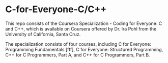 # C-for-Everyone-C/C++

This repo consists of the Coursera Specialization - Coding for Everyone: C and C++, which is available on Coursera offered by Dr. Ira Pohl from the University of California, Santa Cruz. 

The specialization consists of four courses, including C for Everyone: Programming Fundamentals [fff], C for Everyone: Structured Programming, C++ for C Programmers, Part A, and C++ for C Programmers, Part B.
